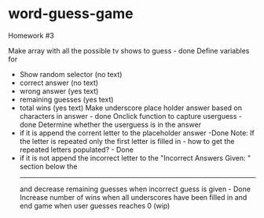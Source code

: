 # word-guess-game
Homework #3

Make array with all the possible tv shows to guess - done
Define variables for 
- Show random selector (no text)
- correct answer (no text)
- wrong answer (yes text)
- remaining guesses (yes text)
- total wins (yes text)
Make underscore place holder answer based on characters in answer - done
Onclick function to capture userguess - done
Determine whether the userguess is in the answer
- if it is append the corrent letter to the placeholder answer -Done
Note: If the letter is repeated only the first letter is filled in - how to get the repeated letters populated? - Done
- if it is not append the incorrect letter to the "Incorrect Answers Given: " section below the <hr> and decrease remaining guesses when incorrect guess is given - Done
Increase number of wins when all underscores have been filled in and end game when user guesses reaches 0 (wip)

